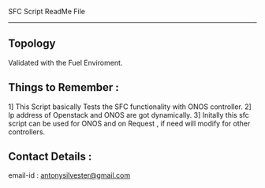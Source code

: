 SFC Script ReadMe File
**********************

Topology
---------

Validated with the Fuel Enviroment. 


Things to Remember :
--------------------

1] This Script basically Tests the SFC functionality with ONOS controller. 
2] Ip address of Openstack and ONOS are got dynamically.
3] Initally this sfc script can be used for ONOS and on Request , if need will modify for other controllers.


Contact Details :
-----------------

email-id : antonysilvester@gmail.com
